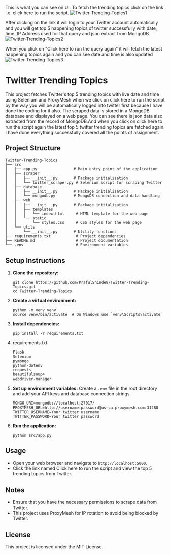 This is what you can see on UI. To fetch the trending topics click on the link i.e. click here to run the script.
![Twitter-Trending-Topics1](https://github.com/user-attachments/assets/72012fe7-27be-43a4-b134-7d3d3b78229a)

After clicking on the link it will login to your Twitter account automatically and you will get top 5 happening topics of twitter successfully with date, time, IP Address used for that query and json extract from MongoDB
![Twitter-Trending-Topics2](https://github.com/user-attachments/assets/3d1c90ac-3bd6-4cf8-acb5-faf6f38dcd2b)

When you click on "Click here to run the query again" it will fetch the latest happening topics again and you can see date and time is also updated 
![Twitter-Trending-Topics3](https://github.com/user-attachments/assets/b74b96d1-1a11-4609-aa5d-de55cd25faba)


# Twitter Trending Topics

This project fetches Twitter's top 5 trending topics with live date and time using Selenium and ProxyMesh when we click on click here to run the script by the way you will be automatically logged into twitter first because I have done the coding for it also. The scraped data is stored in a MongoDB database and displayed on a web page. You can see there is json data also extracted from the record of MongoDB.And when you click on click here to run the script again the latest top 5 twitter trending topics are fetched again. I have done everything successfully covered all the points of assignment.

## Project Structure

```
Twitter-Trending-Topics
├── src
│   ├── app.py                # Main entry point of the application
│   ├── scraper
│   │   ├── __init__.py       # Package initialization
│   │   └── twitter_scraper.py # Selenium script for scraping Twitter
│   ├── database
│   │   ├── __init__.py       # Package initialization
│   │   └── mongodb.py        # MongoDB connection and data handling
│   ├── web
│   │   ├── __init__.py       # Package initialization
│   │   ├── templates
│   │   │   └── index.html     # HTML template for the web page
│   │   └── static
│   │       └── styles.css     # CSS styles for the web page
│   └── utils
│       └── __init__.py       # Utility functions
├── requirements.txt           # Project dependencies
├── README.md                  # Project documentation
└── .env                       # Environment variables
```

## Setup Instructions

1. **Clone the repository:**
   ```
   git clone https://github.com/PrafulShinde8/Twitter-Trending-Topics.git
   cd Twitter-Trending-Topics
   ```

2. **Create a virtual environment:**
   ```
   python -m venv venv
   source venv/bin/activate  # On Windows use `venv\Scripts\activate`
   ```

3. **Install dependencies:**
   ```
   pip install -r requirements.txt
   ```
4. requirements.txt
   ```
   Flask
   Selenium
   pymongo
   python-dotenv
   requests
   beautifulsoup4
   webdriver-manager
   ```
4. **Set up environment variables:**
   Create a `.env` file in the root directory and add your API keys and database connection strings.
   ```
   MONGO_URI=mongodb://localhost:27017/
   PROXYMESH_URL=http://username:password@us-ca.proxymesh.com:31280
   TWITTER_USERNAME=Your twitter username
   TWITTER_PASSWORD=Your twitter password

5. **Run the application:**
   ```
   python src/app.py
   ```

## Usage

- Open your web browser and navigate to `http://localhost:5000`.
- Click the link named Click here to run the script and view the top 5 trending topics from Twitter.

## Notes

- Ensure that you have the necessary permissions to scrape data from Twitter.
- This project uses ProxyMesh for IP rotation to avoid being blocked by Twitter.

## License

This project is licensed under the MIT License.
